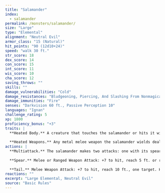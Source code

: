 ```yaml
---
title: "Salamander"
index:
  - salamander
permalink: /monsters/salamander/
size: "Large"
type: "Elemental"
alignment: "Neutral Evil"
armor_class: "15 (Natural)"
hit_points: "90 (12d10+24)"
speed: "walk 30 ft."
str_score: 18
dex_score: 14
con_score: 15
int_score: 11
wis_score: 10
cha_score: 12
saving_throws: ""
skills: ""
damage_vulnerabilities: "Cold"
damage_resistances: "Bludgeoning, Piercing, And Slashing From Nonmagical Weapons"
damage_immunities: "Fire"
senses: "Darkvision 60 ft., Passive Perception 10"
languages: "Ignan"
challenge_rating: 5
xp: 1800
proficiency_bonus: "+3"
traits: |
  **Heated Body.** A creature that touches the salamander or hits it with a melee attack while within 5 ft. of it takes 7 (2d6) fire damage.
  
  **Heated Weapons.** Any metal melee weapon the salamander wields deals an extra 3 (1d6) fire damage on a hit (included in the attack).
actions: |
  **Multiattack.** The salamander makes two attacks: one with its spear and one with its tail.
  
  **Spear.** Melee or Ranged Weapon Attack: +7 to hit, reach 5 ft. or range 20 ft./60 ft., one target. Hit: 11 (2d6 + 4) piercing damage, or 13 (2d8 + 4) piercing damage if used with two hands to make a melee attack, plus 3 (1d6) fire damage.
  
  **Tail.** Melee Weapon Attack: +7 to hit, reach 10 ft., one target. Hit: 11 (2d6 + 4) bludgeoning damage plus 7 (2d6) fire damage, and the target is grappled (escape DC 14). Until this grapple ends, the target is restrained, the salamander can automatically hit the target with its tail, and the salamander can't make tail attacks against other targets.
reactions: ""
excerpt: "Large Elemental, Neutral Evil"
source: "Basic Rules"
---
```

